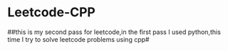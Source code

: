 # Leetcode-CPP
##this is my second pass for leetcode,in the first pass I used python,this time I try to  solve leetcode problems using cpp#
